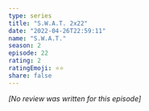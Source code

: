 ```yaml
---
type: series
title: "S.W.A.T. 2x22"
date: "2022-04-26T22:59:11"
name: "S.W.A.T."
season: 2
episode: 22
rating: 2
ratingEmoji: ⭐️⭐️
share: false
---
```


*[No review was written for this episode]*
